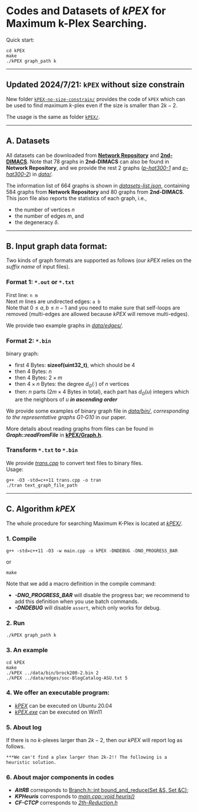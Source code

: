 # Codes and Datasets of $kPEX$ for Maximum  k-Plex Searching.

Quick start:
```shell
cd kPEX
make
./kPEX graph_path k
```

<hr>

## Updated 2024/7/21: `kPEX` without size constrain
New folder [`kPEX-no-size-constrain/`](./kPEX-no-size-constrain/) provides the code of `kPEX` which can be used to find maximum $k$-plex even if the size is smaller than $2k-2$. 

The usage is the same as folder [`kPEX/`](./kPEX/).

<hr>

## A. Datasets
All datasets can be downloaded from [**Network Repository**](https://networkrepository.com/index.php) and [**2nd-DIMACS**](http://archive.dimacs.rutgers.edu/pub/challenge/graph/). Note that 78 graphs in **2nd-DIMACS** can also be found in **Network Repository**, and we provide the rest 2 graphs ([*p-hat300-1*](./data/p-hat300-1.mtx) and [*p-hat300-2*](./data/p-hat300-2.mtx)) in [*data/*](./data/).

The information list of 664 graphs is shown in [*datasets-list.json*](./data/datasets-list.json), containing 584 graphs from **Network Repository** and 80 graphs from **2nd-DIMACS**. This json file also reports the statistics of each graph, i.e., 
- the number of vertices $n$
- the number of edges $m$, and 
- the degeneracy $\delta$.

<hr>

## B. Input graph data format:
Two kinds of graph formats are supported as follows (our *kPEX* relies on the *suffix name* of input files).

### Format 1: `*.out` or `*.txt`
First line: 
```n m```\
Next $m$ lines are undirected edges: ```a b```\
Note that  $0 \leq a,b \leq n-1$ and you need to make sure that self-loops are removed (multi-edges are allowed because $kPEX$ will remove multi-edges).

We provide  two example graphs in [*data/edges/*](./data/edges/).

### Format 2: `*.bin`
binary graph:
- first $4$ Bytes: **sizeof(uint32_t)**, which should be $4$
- then $4$ Bytes: $n$
- then $4$ Bytes: $2\times m$
- then $4\times n$ Bytes: the degree $d_G(\cdot)$ of $n$ vertices
- then: $n$ parts ($2m\times 4$ Bytes in total), each part has $d_G(u)$ integers which are the neighbors of $u$ ***in ascending order***

We provide some examples of binary graph file  in [*data/bin/*](./data/bin/), *corresponding to the representative graphs G1-G10* in our paper.

More details about reading graphs from files can be found in ***Graph::readFromFile*** in [**kPEX/Graph.h**](./kPEX/Graph.h).


### Transform `*.txt` to `*.bin`
We provide [*trans.cpp*](./data/trans-graph-from-char-to-bin/trans.cpp) to convert text files to binary files.\
Usage:
```shell
g++ -O3 -std=c++11 trans.cpp -o tran
./tran text_graph_file_path
```

<hr>

## C. Algorithm $kPEX$
The whole procedure for searching Maximum K-Plex is located at [*kPEX/*](./kPEX/). 

### 1. Compile
```shell
g++ -std=c++11 -O3 -w main.cpp -o kPEX -DNDEBUG -DNO_PROGRESS_BAR
```
or
```shell
make
```

Note that we add a macro definition in the compile command: 
- ***-DNO_PROGRESS_BAR*** will disable the progress bar; we recommend to add this definition when you use batch commands. 
- ***-DNDEBUG*** will disable  `assert`, which only works for debug.

### 2. Run
```shell
./kPEX graph_path k
```

### 3. An example
```shell
cd kPEX
make
./kPEX ../data/bin/brock200-2.bin 2
./kPEX ../data/edges/soc-BlogCatalog-ASU.txt 5
```


### 4. We offer an executable program:
- [*kPEX*](./kPEX/kPEX)  can be executed on Ubuntu 20.04
- [*kPEX.exe*](./kPEX/kPEX.exe) can be executed on Win11


### 5. About log
If there is no $k$-plexes larger than $2k-2$, then our $kPEX$ will report log as follows.
```
***We can't find a plex larger than 2k-2!! The following is a heuristic solution.
```

### 6. About major components in codes
- ***AltRB*** corresponds to [Branch.h::int bound_and_reduce(Set &S, Set &C)](./kPEX/Branch.h);
- ***KPHeuris*** corresponds to [*main.cpp::void heuris()*](./kPEX/main.cpp)
- ***CF-CTCP*** corresponds to [*2th-Reduction.h*](./kPEX/2th-Reduction.h)